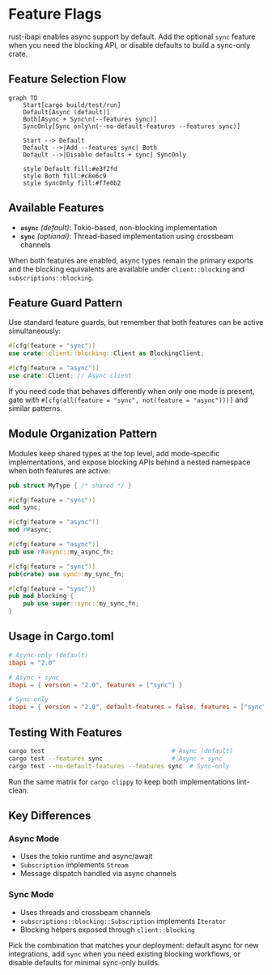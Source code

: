 # Feature Flags

rust-ibapi enables async support by default. Add the optional `sync` feature when you need the blocking API, or disable defaults to build a sync-only crate.

## Feature Selection Flow

```mermaid
graph TD
    Start[cargo build/test/run]
    Default[Async (default)]
    Both[Async + Sync\n(--features sync)]
    SyncOnly[Sync only\n(--no-default-features --features sync)]

    Start --> Default
    Default -->|Add --features sync| Both
    Default -->|Disable defaults + sync| SyncOnly

    style Default fill:#e3f2fd
    style Both fill:#c8e6c9
    style SyncOnly fill:#ffe0b2
```

## Available Features

- **`async`** *(default)*: Tokio-based, non-blocking implementation
- **`sync`** *(optional)*: Thread-based implementation using crossbeam channels

When both features are enabled, async types remain the primary exports and the blocking equivalents are available under `client::blocking` and `subscriptions::blocking`.

## Feature Guard Pattern

Use standard feature guards, but remember that both features can be active simultaneously:

```rust
#[cfg(feature = "sync")]
use crate::client::blocking::Client as BlockingClient;

#[cfg(feature = "async")]
use crate::Client; // Async client
```

If you need code that behaves differently when *only* one mode is present, gate with `#[cfg(all(feature = "sync", not(feature = "async")))]` and similar patterns.

## Module Organization Pattern

Modules keep shared types at the top level, add mode-specific implementations, and expose blocking APIs behind a nested namespace when both features are active:

```rust
pub struct MyType { /* shared */ }

#[cfg(feature = "sync")]
mod sync;

#[cfg(feature = "async")]
mod r#async;

#[cfg(feature = "async")]
pub use r#async::my_async_fn;

#[cfg(feature = "sync")]
pub(crate) use sync::my_sync_fn;

#[cfg(feature = "sync")]
pub mod blocking {
    pub use super::sync::my_sync_fn;
}
```

## Usage in Cargo.toml

```toml
# Async-only (default)
ibapi = "2.0"

# Async + sync
ibapi = { version = "2.0", features = ["sync"] }

# Sync-only
ibapi = { version = "2.0", default-features = false, features = ["sync"] }
```

## Testing With Features

```bash
cargo test                                   # Async (default)
cargo test --features sync                   # Async + sync
cargo test --no-default-features --features sync  # Sync-only
```

Run the same matrix for `cargo clippy` to keep both implementations lint-clean.

## Key Differences

### Async Mode
- Uses the tokio runtime and async/await
- `Subscription` implements `Stream`
- Message dispatch handled via async channels

### Sync Mode
- Uses threads and crossbeam channels
- `subscriptions::blocking::Subscription` implements `Iterator`
- Blocking helpers exposed through `client::blocking`

Pick the combination that matches your deployment: default async for new integrations, add `sync` when you need existing blocking workflows, or disable defaults for minimal sync-only builds.
